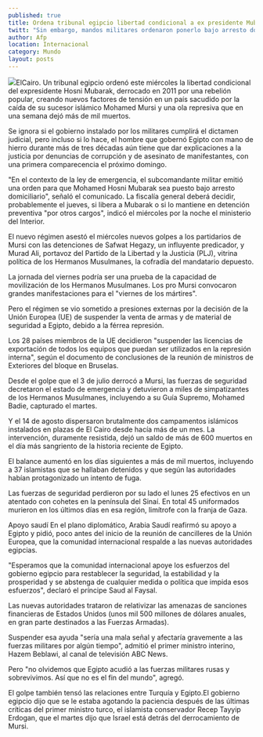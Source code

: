 ```yaml
---
published: true
title: Ordena tribunal egipcio libertad condicional a ex presidente Mubarak
twitt: "Sin embargo, mandos militares ordenaron ponerlo bajo arresto domiciliario."
author: Afp
location: Internacional
category: Mundo
layout: posts
---
```


![](http://i.imgur.com/GgqNpNdm.jpg)ElCairo. Un tribunal egipcio ordenó este miércoles la libertad condicional del expresidente Hosni Mubarak, derrocado en 2011 por una rebelión popular, creando nuevos factores de tensión en un país sacudido por la caída de su sucesor islámico  Mohamed Mursi y una ola represiva que en una semana dejó más de mil muertos.

Se ignora si el gobierno instalado por los militares cumplirá el dictamen judicial, pero incluso si lo hace, el hombre que gobernó Egipto con mano de hierro durante más de tres décadas aún tiene que dar explicaciones a la justicia por denuncias de corrupción y de asesinato de manifestantes, con una primera comparecencia el próximo domingo.

"En el contexto de la ley de emergencia, el subcomandante militar emitió una orden para que Mohamed Hosni Mubarak sea puesto bajo arresto domiciliario", señaló el comunicado.
La fiscalía general deberá decidir, probablemente el jueves, si libera a Mubarak o si lo mantiene en detención preventiva "por otros cargos", indicó el miércoles por la noche el ministerio del Interior.

El nuevo régimen asestó el miércoles nuevos golpes a los partidarios de Mursi con las detenciones de Safwat Hegazy, un influyente predicador, y Murad Ali, portavoz del Partido de la Libertad y la Justicia (PLJ), vitrina política de los Hermanos Musulmanes, la cofradía del mandatario depuesto.

La jornada del viernes podría ser una prueba de la capacidad de movilización de los Hermanos Musulmanes. Los pro Mursi convocaron grandes manifestaciones para el "viernes de los mártires".

Pero el régimen se vio sometido a presiones externas por la decisión de la Unión Europea (UE) de suspender la venta de armas y de material de seguridad a Egipto, debido a la férrea represión.

Los 28 países miembros de la UE decidieron "suspender las licencias de exportación de todos los equipos que puedan ser utilizados en la represión interna", según el documento de conclusiones de la reunión de ministros de Exteriores del bloque en Bruselas.

Desde el golpe que el 3 de julio derrocó a Mursi, las fuerzas de seguridad decretaron el estado de emergencia y detuvieron a miles de simpatizantes de los Hermanos Musulmanes, incluyendo a su Guía Supremo, Mohamed Badie, capturado el martes.

Y el 14 de agosto dispersaron brutalmente dos campamentos islámicos instalados en plazas de El Cairo desde hacía más de un mes. La intervención, duramente resistida, dejó un saldo de más de 600 muertos en el día más sangriento de la historia reciente de Egipto.

El balance aumentó en los días siguientes a más de mil muertos, incluyendo a 37 islamistas que se hallaban detenidos y que según las autoridades habían protagonizado un intento de fuga.

Las fuerzas de seguridad perdieron por su lado el lunes 25 efectivos en un atentado con cohetes en la península del Sinaí. En total 45 uniformados murieron en los últimos días en esa región, limítrofe con la franja de Gaza.

Apoyo saudí En el plano diplomático, Arabia Saudí reafirmó su apoyo a Egipto y pidió, poco antes del inicio de la reunión de cancilleres de la Unión Europea, que la comunidad internacional respalde a las nuevas autoridades egipcias.

"Esperamos que la comunidad internacional apoye los esfuerzos del gobierno egipcio para restablecer la seguridad, la estabilidad y la prosperidad y se abstenga de cualquier medida o política que impida esos esfuerzos", declaró el príncipe Saud al Faysal.

Las nuevas autoridades trataron de relativizar las amenazas de sanciones financieras de Estados Unidos (unos mil 500 millones de dólares anuales, en gran parte destinados a las Fuerzas Armadas).

Suspender esa ayuda "sería una mala señal y afectaría gravemente a las fuerzas militares por algún tiempo", admitió el primer ministro interino, Hazem Beblawi, al canal de televisión ABC News.

Pero "no olvidemos que Egipto acudió a las fuerzas militares rusas y sobrevivimos. Así que no es el fin del mundo", agregó.

El golpe también tensó las relaciones entre Turquía y Egipto.El gobierno egipcio dijo que se le estaba agotando la paciencia después de las últimas críticas del primer ministro turco, el islamista conservador Recep Tayyip Erdogan, que el martes dijo que Israel está detrás del derrocamiento de Mursi.
